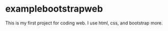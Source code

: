 # examplebootstrapweb
This is my first project for coding web. I use html, css, and bootstrap more.
